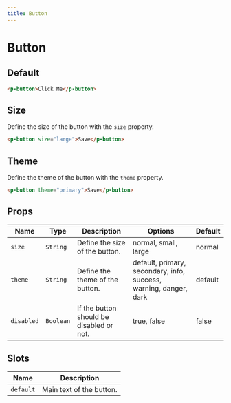 ```yaml
---
title: Button
---
```


# Button

## Default
```html
<p-button>Click Me</p-button>
```

## Size
Define the size of the button with the `size` property.

```html
<p-button size="large">Save</p-button>
```

## Theme
Define the theme of the button with the `theme` property.

```html
<p-button theme="primary">Save</p-button>
```

## Props
| Name | Type | Description | Options | Default |
|------|------|-------------|---------|---------|
| `size` | `String` | Define the size of the button. | normal, small, large | normal |
| `theme` | `String` | Define the theme of the button. | default, primary, secondary, info, success, warning, danger, dark | default |
| `disabled` | `Boolean` | If the button should be disabled or not. | true, false | false |

## Slots
| Name | Description |
|------|-------------|
| `default` | Main text of the button. |